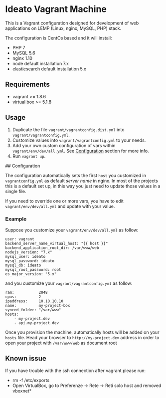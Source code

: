 # Ideato Vagrant Machine

This is a Vagrant configuration designed for development of web applications
on LEMP (Linux, nginx, MySQL, PHP) stack.

The configuration is CentOs based and it will install:

* PHP 7
* MySQL 5.6
* nginx 1.10
* node default installation 7.x
* elasticsearch default installation 5.x 

## Requirements

* vagrant >= 1.8.6
* virtual box >= 5.1.8

## Usage

1. Duplicate the file `vagrant/vagrantconfig.dist.yml` into `vagrant/vagrantconfig.yml`.
2. Customize values into `vagrant/vagrantconfig.yml` to your needs.
3. Add your own custom configuration of vars within `vagrant/env/dev/all.yml`. See [Configuration](#configuration) section for more info.
4. Run `vagrant up`.


## Configuration

The configuration automatically sets the first `host` you customized in `vagrantconfig.yml` as default _server name_ in nginx.
In most of the projects this is a default set up, in this way you just need to update those values in a single file.

If you need to override one or more vars, you have to edit `vagrant/env/dev/all.yml` and update with your value.

### Example

Suppose you customize your `vagrant/env/dev/all.yml` as follow:

	user: vagrant
	backend_server_name_virtual_host: "{{ host }}"
	backend_application_root_dir: /var/www/web
	nodejs_version: "7.x"
	mysql_user: ideato
	mysql_password: ideato
	mysql_db: ideato
	mysql_root_password: root
	es_major_version: "5.x"

and you customize your `vagrant/vagrantconfig.yml` as follow:

	ram:           2048
	cpus:          2
	ipaddress:     10.10.10.10
	name:          my-project-box
	synced_folder: "/var/www"
	hosts:
  		- my-project.dev
 		- api.my-project.dev

Once you provision the machine, automatically hosts will be added on your `hosts` file. Head your browser to `http://my-project.dev` address in order to open your project with `/var/www/web` as document root

## Known issue

If you have trouble with the ssh connection after vagrant please run:
- rm -f /etc/exports
- Open VirtualBox, go to Preferenze -> Rete -> Reti solo host and removed vboxnet* 
